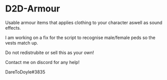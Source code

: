 # D2D-Armour
Usable armour items that applies clothing to your character aswell as sound effects.

I am working on a fix for the script to recognise male/female peds so the vests match up.

Do not redistrubite or sell this as your own!

Contact me on discord for any help!

DareToDoyle#3835
